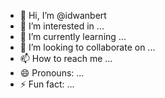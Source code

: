 - 👋 Hi, I’m @idwanbert
- 👀 I’m interested in ...
- 🌱 I’m currently learning ...
- 💞️ I’m looking to collaborate on ...
- 📫 How to reach me ...
- 😄 Pronouns: ...
- ⚡ Fun fact: ...

<!---
idwanbert/idwanbert is a ✨ special ✨ repository because its `README.md` (this file) appears on your GitHub profile.
You can click the Preview link to take a look at your changes.
--->
